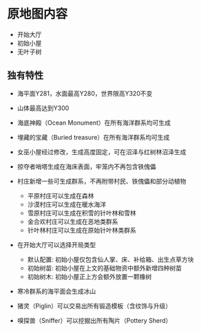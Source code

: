# 原地图内容

- 开始大厅
- 初始小屋
- 无叶子树

## 独有特性

- 海平面Y281，水面最高Y280，世界限高Y320不变
- 山体最高达到Y300
- 海底神殿（Ocean Monument）在所有海洋群系均可生成
- 埋藏的宝藏（Buried treasure）在所有海洋群系均可生成
- 女巫小屋经过修改，生成高度固定，可在沼泽与红树林沼泽生成
- 掠夺者哨塔生成在海床表面，牢笼内不再包含铁傀儡
- 村庄新增一些可生成群系，不再附带村民、铁傀儡和部分动植物
  - 平原村庄可以生成在森林
  - 沙漠村庄可以生成在暖水海洋
  - 雪原村庄可以生成在积雪的针叶林和雪林
  - 金合欢村庄可以生成在恶地类群系
  - 针叶林村庄可以生成在原始针叶林类群系
- 在开始大厅可以选择开局类型
  - 默认配置: 初始小屋仅包含仙人掌、床、补给箱、出生点草方块
  - 初始树苗: 初始小屋在上文的基础物资中额外新增四种树苗
  - 初始树木: 初始小屋正上方会额外放置一颗橡树

- 寒冷群系的海平面会生成冰山

- 猪灵（Piglin）可以交易出所有锻造模板（含纹饰与升级）
- 嗅探兽（Sniffer）可以挖掘出所有陶片（Pottery Sherd）

